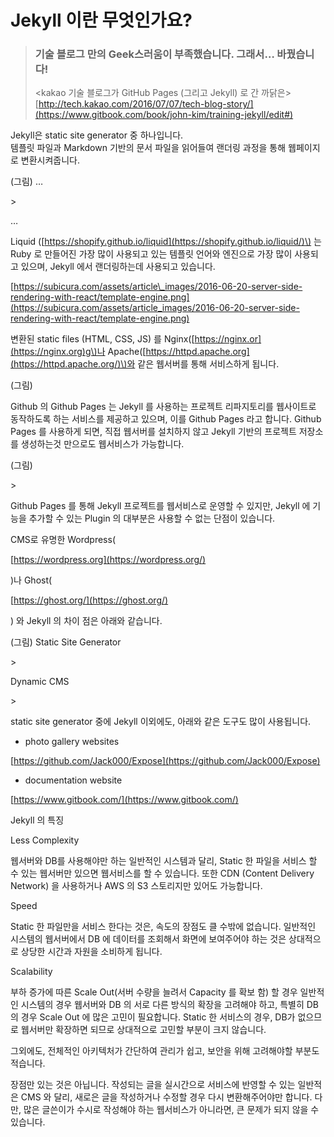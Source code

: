 # Jekyll 이란 무엇인가요?

### 

> ### **기술 블로그 만의 Geek스러움이 부족했습니다. 그래서… 바꿨습니다!**
>
> &lt;kakao 기술 블로그가 GitHub Pages \(그리고 Jekyll\) 로 간 까닭은&gt;  
> [http://tech.kakao.com/2016/07/07/tech-blog-story/](https://www.gitbook.com/book/john-kim/training-jekyll/edit#)

Jekyll은 static site generator 중 하나입니다.  
템플릿 파일과 Markdown 기반의 문서 파일을 읽어들여 랜더링 과정을 통해 웹페이지로 변환시켜줍니다.

\(그림\) …

&gt;

…

Liquid \([https://shopify.github.io/liquid](https://shopify.github.io/liquid/)\) 는 Ruby 로 만들어진 가장 많이 사용되고 있는 템플릿 언어와 엔진으로 가장 많이 사용되고 있으며, Jekyll 에서 랜더링하는데 사용되고 있습니다.

[https://subicura.com/assets/article\_images/2016-06-20-server-side-rendering-with-react/template-engine.png](https://subicura.com/assets/article_images/2016-06-20-server-side-rendering-with-react/template-engine.png)

변환된 static files \(HTML, CSS, JS\) 를 Nginx\([https://nginx.or](https://nginx.org)g\)나 Apache\([https://httpd.apache.org](https://httpd.apache.org/)\)와 같은 웹서버를 통해 서비스하게 됩니다.

\(그림\)

Github 의 Github Pages 는 Jekyll 를 사용하는 프로젝트 리파지토리를 웹사이트로 동작하도록 하는 서비스를 제공하고 있으며, 이를 Github Pages 라고 합니다. Github Pages 를 사용하게 되면, 직접 웹서버를 설치하지 않고 Jekyll 기반의 프로젝트 저장소를 생성하는것 만으로도 웹서비스가 가능합니다.

\(그림\)



&gt;

Github Pages 를 통해 Jekyll 프로젝트를 웹서비스로 운영할 수 있지만, Jekyll 에 기능을 추가할 수 있는 Plugin 의 대부분은 사용할 수 없는 단점이 있습니다.

CMS로 유명한 Wordpress\(

[https://wordpress.org](https://wordpress.org/)

\)나 Ghost\(

[https://ghost.org/](https://ghost.org/)

\) 와 Jekyll 의 차이 점은 아래와 같습니다.

\(그림\) Static Site Generator

&gt;

Dynamic CMS

&gt;

static site generator 중에 Jekyll 이외에도, 아래와 같은 도구도 많이 사용됩니다.

* photo gallery websites 

[https://github.com/Jack000/Expose](https://github.com/Jack000/Expose)

* documentation website 

[https://www.gitbook.com/](https://www.gitbook.com/)

Jekyll 의 특징

Less Complexity

웹서버와 DB를 사용해야만 하는 일반적인 시스템과 달리, Static 한 파일을 서비스 할 수 있는 웹서버만 있으면 웹서비스를 할 수 있습니다. 또한 CDN \(Content Delivery Network\) 을 사용하거나 AWS 의 S3 스토리지만 있어도 가능합니다.

Speed

Static 한 파일만을 서비스 한다는 것은, 속도의 장점도 클 수밖에 없습니다. 일반적인 시스템의 웹서버에서 DB 에 데이터를 조회해서 화면에 보여주어야 하는 것은 상대적으로 상당한 시간과 자원을 소비하게 됩니다.

Scalability

부하 증가에 따른 Scale Out\(서버 수량을 늘려서 Capacity 를 확보 함\) 할 경우 일반적인 시스템의 경우 웹서버와 DB 의 서로 다른 방식의 확장을 고려해야 하고, 특별히 DB 의 경우 Scale Out 에 많은 고민이 필요합니다. Static 한 서비스의 경우, DB가 없으므로 웹서버만 확장하면 되므로 상대적으로 고민할 부분이 크지 않습니다.

그외에도, 전체적인 아키텍처가 간단하여 관리가 쉽고, 보안을 위해 고려해야할 부분도 적습니다.

장점만 있는 것은 아닙니다. 작성되는 글을 실시간으로 서비스에 반영할 수 있는 일반적은 CMS 와 달리, 새로은 글을 작성하거나 수정할 경우 다시 변환해주어야만 합니다. 다만, 많은 글쓴이가 수시로 작성해야 하는 웹서비스가 아니라면, 큰 문제가 되지 않을 수 있습니다.

